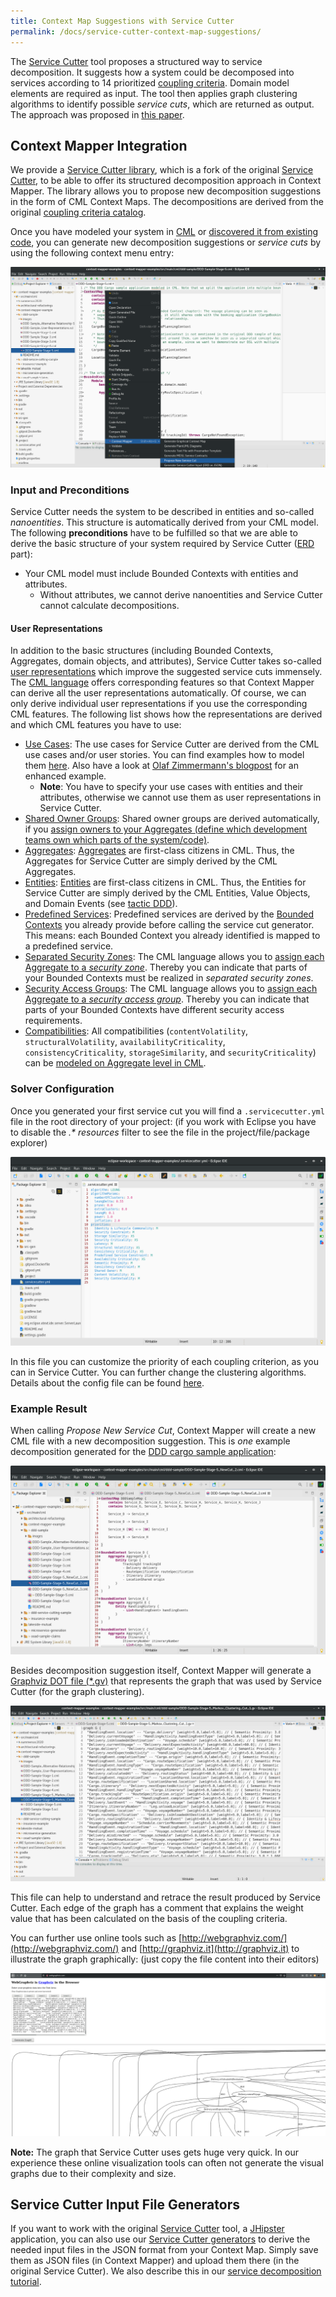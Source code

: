 ```yaml
---
title: Context Map Suggestions with Service Cutter
permalink: /docs/service-cutter-context-map-suggestions/
---
```


The [Service Cutter](http://servicecutter.github.io/) tool proposes a structured way to service decomposition. It suggests how a system could be decomposed into services according to 14 prioritized [coupling criteria](https://github.com/ServiceCutter/ServiceCutter/wiki/Coupling-Criteria). Domain model elements are required as input. The tool then applies graph clustering algorithms to identify possible *service cuts*, which are returned as output. The approach was proposed in [this paper](https://www.researchgate.net/publication/307873263_Service_Cutter_A_Systematic_Approach_to_Service_Decomposition).

## Context Mapper Integration
We provide a [Service Cutter library](https://github.com/ContextMapper/service-cutter-library), which is a fork of the original 
[Service Cutter](https://github.com/ServiceCutter/ServiceCutter), to be able to offer its structured decomposition approach in Context Mapper. The library allows you to propose new decomposition suggestions in the form of CML Context Maps. The decompositions are derived from the original [coupling criteria catalog](https://github.com/ServiceCutter/ServiceCutter/wiki/Coupling-Criteria).

Once you have modeled your system in [CML](/docs/language-reference/) or [discovered it from existing code](/docs/reverse-engineering/), you can generate new decomposition suggestions or _service cuts_ by using the following context menu entry:

<a href="/img/service-cut-generator-context-menu.png">![Generate New Service Cuts (Context Menu)](/img/service-cut-generator-context-menu.png)</a>

### Input and Preconditions
Service Cutter needs the system to be described in entities and so-called *nanoentities*. This structure is automatically derived from your CML model. The following **preconditions** have to be fulfilled so that we are able to derive the basic structure of your system required by Service Cutter ([ERD](https://en.wikipedia.org/wiki/Entity%E2%80%93relationship_model) part):

 * Your CML model must include Bounded Contexts with entities and attributes.
    * Without attributes, we cannot derive nanoentities and Service Cutter cannot calculate decompositions.

#### User Representations

In addition to the basic structures (including Bounded Contexts, Aggregates, domain objects, and attributes), Service Cutter takes so-called [user representations](https://github.com/ServiceCutter/ServiceCutter/wiki/User-Representations) which improve the suggested service cuts immensely. The [CML language](/docs/language-reference/) offers corresponding features so that Context Mapper can derive all the user representations automatically. Of course, we can only derive individual user representations if you use the corresponding CML features. The following list shows how the representations are derived and which CML features you have to use:

 * [Use Cases](https://github.com/ServiceCutter/ServiceCutter/wiki/Use-Cases): The use cases for Service Cutter are derived from the CML use cases and/or user stories. You can find examples how to model them [here](/docs/user-requirements/). Also have a look at [Olaf Zimmermann's blogpost](https://ozimmer.ch/practices/2020/06/10/ICWEKeynoteAndDemo.html) for an enhanced example.
   * **Note**: You have to specify your use cases with entities and their attributes, otherwise we cannot use them as user representations in Service Cutter.
 * [Shared Owner Groups](https://github.com/ServiceCutter/ServiceCutter/wiki/Shared-owner-groups): Shared owner groups are derived automatically, if you [assign owners to your Aggregates (define which development teams own which parts of the system/code)](/docs/aggregate/#aggregate-owner).
 * [Aggregates](https://github.com/ServiceCutter/ServiceCutter/wiki/Aggregates): [Aggregates](/docs/aggregate/) are first-class citizens in CML. Thus, the Aggregates for Service Cutter are simply derived by the CML Aggregates.
 * [Entities](https://github.com/ServiceCutter/ServiceCutter/wiki/Entities): [Entities](/docs/tactic-ddd/) are first-class citizens in CML. Thus, the Entities for Service Cutter are simply derived by the CML Entities, Value Objects, and Domain Events (see [tactic DDD](/docs/tactic-ddd/)).
 * [Predefined Services](https://github.com/ServiceCutter/ServiceCutter/wiki/Predefined-services): Predefined services are derived by the [Bounded Contexts](/docs/bounded-context/) you already provide before calling the service cut generator. This means: each Bounded Context you already identified is mapped to a predefined service.
 * [Separated Security Zones](https://github.com/ServiceCutter/ServiceCutter/wiki/Separated-security-zones): The CML language allows you to [assign each Aggregate to a _security zone_](/docs/aggregate/#security-zones). Thereby you can indicate that parts of your Bounded Contexts must be realized in _separated security zones_.
 * [Security Access Groups](https://github.com/ServiceCutter/ServiceCutter/wiki/Security-access-groups): The CML language allows you to [assign each Aggregate to a _security access group_](/docs/aggregate/#security-access-groups). Thereby you can indicate that parts of your Bounded Contexts have different security access requirements.
 * [Compatibilities](https://github.com/ServiceCutter/ServiceCutter/wiki/Compatibilities): All compatibilities (`contentVolatility`, `structuralVolatility`, `availabilityCriticality`, `consistencyCriticality`, `storageSimilarity`, and `securityCriticality`) can be [modeled on Aggregate level in CML](/docs/aggregate/#characteristics-classification).
    
### Solver Configuration
Once you generated your first service cut you will find a `.servicecutter.yml` file in the root directory of your project: (if you work with Eclipse you have to disable the _.* resources_ filter to see the file in the project/file/package explorer)

<a href="/img/service-cut-generator-config-file.png">![Service Cut Generator Configuration File](/img/service-cut-generator-config-file.png)</a>

In this file you can customize the priority of each coupling criterion, as you can in Service Cutter. You can further change the clustering algorithms. Details about the config file can be found [here](/docs/service-cutter-config-file/).

### Example Result
When calling _Propose New Service Cut_, Context Mapper will create a new CML file with a new decomposition suggestion. 
This is *one* example decomposition generated for the 
[DDD cargo sample application](https://github.com/ContextMapper/context-mapper-examples/tree/master/src/main/cml/ddd-sample): 

<a href="/img/service-cut-generator-ddd-sample-result.png">![Service Cut Generator Example Result (DDD Cargo sample application)](/img/service-cut-generator-ddd-sample-result.png)</a>

Besides decomposition suggestion itself, Context Mapper will generate a [Graphviz DOT file (*.gv)](https://de.wikipedia.org/wiki/DOT_(GraphViz)) that represents the graph that was used by Service Cutter (for the graph clustering). 

<a href="/img/service-cutter-gv-file-screenshot.png">![Generated GraphViz File (Example Screenshot)](/img/service-cutter-gv-file-screenshot.png)</a>

This file can help to understand and retrace the result produced by Service Cutter. Each edge of the graph has a comment that explains the weight value that has been calculated on the basis of the coupling criteria.

You can further use online tools such as [http://webgraphviz.com/](http://webgraphviz.com/) and [http://graphviz.it](http://graphviz.it) to illustrate the graph graphically: (just copy the file content into their editors)

<a href="/img/service-cutter-gv-file-online-screenshot.png">![Generated GraphViz File in Online Editor (Example Screenshot)](/img/service-cutter-gv-file-online-screenshot.png)</a>

**Note:** The graph that Service Cutter uses gets huge very quick. In our experience these online visualization tools can often not generate the visual graphs due to their complexity and size.

## Service Cutter Input File Generators
If you want to work with the original [Service Cutter](http://servicecutter.github.io/) tool, a [JHipster](https://www.jhipster.tech/) application, you can also use our [Service Cutter generators](/docs/service-cutter/) to derive the needed input files in the JSON format from your Context Map. Simply save them as JSON files (in Context Mapper) and upload them there (in the original Service Cutter). We also describe this in our [service decomposition tutorial](/docs/systematic-service-decomposition/).
